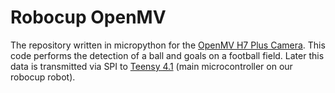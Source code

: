 
# Robocup OpenMV

The repository written in micropython for the [OpenMV H7 Plus Camera](https://openmv.io/products/openmv-cam-h7-plus). This code performs the detection of a ball and goals on a football field. Later this data is transmitted via SPI to [Teensy 4.1](https://www.pjrc.com/store/teensy41.html) (main microcontroller on our robocup robot).